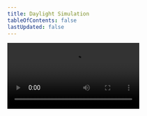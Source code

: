 ```yaml
---
title: Daylight Simulation
tableOfContents: false
lastUpdated: false
---
```


<video controls>
  <source src="/tutorials/Daylight Simulation.mp4" type="video/mp4" />
</video>
